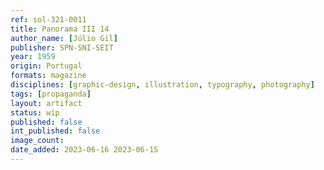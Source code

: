 ```yaml
---
ref: sol-321-0011
title: Panorama III 14
author_name: [Júlio Gil]
publisher: SPN-SNI-SEIT
year: 1959
origin: Portugal
formats: magazine
disciplines: [graphic-design, illustration, typography, photography]
tags: [propaganda]
layout: artifact
status: wip
published: false
int_published: false
image_count:
date_added: 2023-06-16 2023-06-15
---
```

